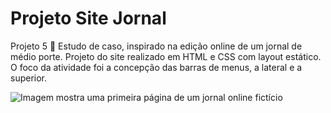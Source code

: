 # Projeto Site Jornal
Projeto 5 :file_folder: Estudo de caso, inspirado na edição online de um jornal de médio porte. Projeto do site realizado em HTML e CSS com layout estático. 
O foco da atividade foi a concepção das barras de menus, a lateral e a superior.

![Imagem mostra uma primeira página de um jornal online fictício](https://github.com/airtonlimajr/projetositejornal/blob/main/imagens/Webp.net-gifmaker.gif)
